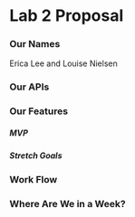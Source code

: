 # Lab 2 Proposal

### Our Names
Erica Lee and Louise Nielsen

### Our APIs


### Our Features
##### MVP


##### Stretch Goals


### Work Flow


### Where Are We in a Week?
